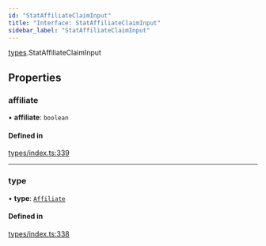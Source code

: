 ```yaml
---
id: "StatAffiliateClaimInput"
title: "Interface: StatAffiliateClaimInput"
sidebar_label: "StatAffiliateClaimInput"
---
```


[types](../../../modules/Types/Types.md).StatAffiliateClaimInput

## Properties

### affiliate

• **affiliate**: `boolean`

#### Defined in

[types/index.ts:339](https://github.com/PolymeshAssociation/polymesh-sdk/blob/95e180d2/src/types/index.ts#L339)

___

### type

• **type**: [`Affiliate`](../../../enums/Types/ClaimType/ClaimType.md#affiliate)

#### Defined in

[types/index.ts:338](https://github.com/PolymeshAssociation/polymesh-sdk/blob/95e180d2/src/types/index.ts#L338)
